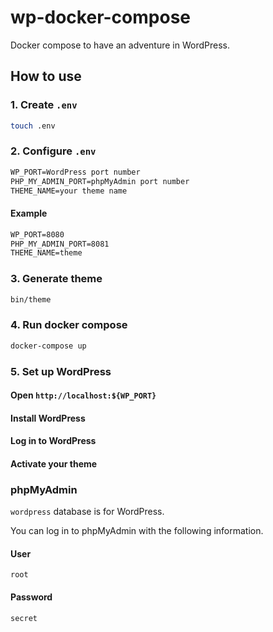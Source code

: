 # wp-docker-compose

Docker compose to have an adventure in WordPress.

## How to use

### 1. Create `.env`

```bash
touch .env
```

### 2. Configure `.env`

```txt
WP_PORT=WordPress port number
PHP_MY_ADMIN_PORT=phpMyAdmin port number
THEME_NAME=your theme name
```

#### Example

```txt
WP_PORT=8080
PHP_MY_ADMIN_PORT=8081
THEME_NAME=theme
```

### 3. Generate theme

```bash
bin/theme
```

### 4. Run docker compose

```bash
docker-compose up
```

### 5. Set up WordPress

#### Open `http://localhost:${WP_PORT}`

#### Install WordPress

#### Log in to WordPress

#### Activate your theme

### phpMyAdmin

`wordpress` database is for WordPress.

You can log in to phpMyAdmin with the following information.

#### User

`root`

#### Password

`secret`
